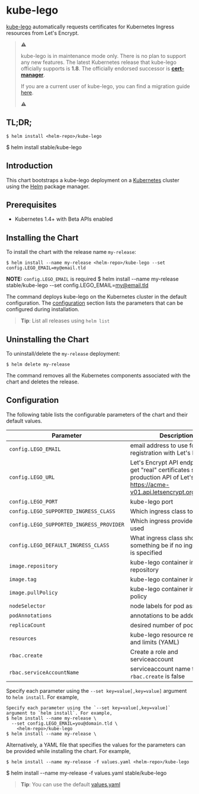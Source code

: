 # kube-lego

[kube-lego](https://github.com/jetstack/kube-lego) automatically requests certificates for Kubernetes Ingress resources from Let's Encrypt.

>  :warning:
>
>  kube-lego is in maintenance mode only. There is no plan to support any new
>  features. The latest Kubernetes release that kube-lego officially supports
>  is **1.8**.  The officially endorsed successor is **[cert-manager](https://hub.kubeapps.com/charts/stable/cert-manager)**.
>
>  If you are a current user of kube-lego, you can find a migration guide [here](https://cert-manager.readthedocs.io/en/latest/tutorials/acme/migrating-from-kube-lego.html).
>
>  :warning:

## TL;DR;

```console
$ helm install <helm-repo>/kube-lego
```

$ helm install stable/kube-lego
## Introduction

This chart bootstraps a kube-lego deployment on a [Kubernetes](http://kubernetes.io) cluster using the [Helm](https://helm.sh) package manager.

## Prerequisites
  - Kubernetes 1.4+ with Beta APIs enabled

## Installing the Chart

To install the chart with the release name `my-release`:

```console
$ helm install --name my-release <helm-repo>/kube-lego --set config.LEGO_EMAIL=my@email.tld
```
**NOTE:** `config.LEGO_EMAIL` is required
$ helm install --name my-release stable/kube-lego --set config.LEGO_EMAIL=my@email.tld

The command deploys kube-lego on the Kubernetes cluster in the default configuration. The [configuration](#configuration) section lists the parameters that can be configured during installation.

> **Tip**: List all releases using `helm list`

## Uninstalling the Chart

To uninstall/delete the `my-release` deployment:

```console
$ helm delete my-release
```

The command removes all the Kubernetes components associated with the chart and deletes the release.

## Configuration

The following table lists the configurable parameters of the chart and their default values.

Parameter | Description | Default
--------- | ----------- | -------
`config.LEGO_EMAIL` | email address to use for registration with Let's Encrypt | none
`config.LEGO_URL` | Let's Encrypt API endpoint. To get "real" certificates set to the production API of Let's Encrypt: https://acme-v01.api.letsencrypt.org/directory | `https://acme-staging.api.letsencrypt.org/directory` (staging)
`config.LEGO_PORT` | kube-lego port | `8080`
`config.LEGO_SUPPORTED_INGRESS_CLASS` | Which ingress class to watch | none
`config.LEGO_SUPPORTED_INGRESS_PROVIDER` | Which ingress provider is being used | none
`config.LEGO_DEFAULT_INGRESS_CLASS` | What ingress class should something be if no ingress class is specified | none
`image.repository` | kube-lego container image repository | `jetstack/kube-lego`
`image.tag` | kube-lego container image tag | `0.1.3`
`image.pullPolicy` | kube-lego container image pull policy | `IfNotPresent`
`nodeSelector` | node labels for pod assignment | `{}`
`podAnnotations` | annotations to be added to pods | `{}`
`replicaCount` | desired number of pods | `1`
`resources` | kube-lego resource requests and limits (YAML) |`{}`
`rbac.create` | Create a role and serviceaccount | `false`
`rbac.serviceAccountName` | serviceaccount name to use if `rbac.create` is false | `default`

Specify each parameter using the `--set key=value[,key=value]` argument to `helm install`. For example,

```console
Specify each parameter using the `--set key=value[,key=value]` argument to `helm install`. For example,
$ helm install --name my-release \
  --set config.LEGO_EMAIL=you@domain.tld \
    <helm-repo>/kube-lego
$ helm install --name my-release \
```

Alternatively, a YAML file that specifies the values for the parameters can be provided while installing the chart. For example,

```console
$ helm install --name my-release -f values.yaml <helm-repo>/kube-lego
```

$ helm install --name my-release -f values.yaml stable/kube-lego
> **Tip**: You can use the default [values.yaml](values.yaml)
